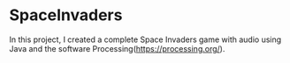 # SpaceInvaders

In this project, I created a complete Space Invaders game with audio using Java and the software Processing(https://processing.org/). 
